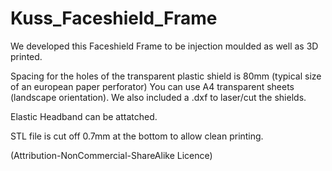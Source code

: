 # Kuss_Faceshield_Frame
We developed this Faceshield Frame to be injection moulded as well as 3D printed.

Spacing for the holes of the transparent plastic shield is 80mm (typical size of an european paper perforator)
You can use A4 transparent sheets (landscape orientation).
We also included a .dxf to laser/cut the shields.

Elastic Headband can be attatched.

STL file is cut off 0.7mm at the bottom to allow clean printing.

(Attribution-NonCommercial-ShareAlike Licence)
